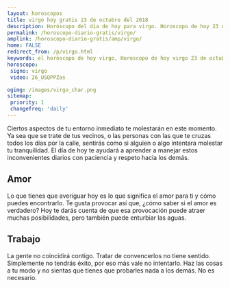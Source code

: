 ```yaml
---
layout: horoscopos
title: virgo hoy gratis 23 de octubre del 2018 
description: Horóscopo del dia de hoy para virgo. Horoscopo de hoy 23 de octubre del 2018. Las predicciones de amor, trabajo, vida personal gratis.
permalink: /horoscopo-diario-gratis/virgo/
amplink: /horoscopo-diario-gratis/amp/virgo/
home: FALSE
redirect_from: /p/virgo.html
keywords: el horóscopo de hoy virgo, Horoscopo de hoy virgo 23 de octubre del 2018,horóscopo del día,horoscopo del dia de hoy,horoscopo de hoy,horoscopo de hoy virgo,virgo hoy,signos zodiacales,horóscopo de hoy,horoscopos de hoy,horoscopo virgo hoy,horoscopo de virgo de hoy,horóscopo de hoy virgo,horoscopos,virgo de hoy,los horoscopos de hoy,virgo de hoy,virgo 23 de octubre del 2018,signos zodiacales 2018, el horoscopo de hoy
horoscopo:
 signo: virgo
 video: 26_USQPPZas

ogimg: /images/virgo_char.png
sitemap:
 priority: 1
 changefreq: 'daily'
---
```



Ciertos aspectos de tu entorno inmediato te molestarán en este momento. Ya sea que se trate de tus vecinos, o las personas con las que te cruzas todos los días por la calle, sentirás como si alguien o algo intentara molestar tu tranquilidad. El día de hoy te ayudará a aprender a manejar estos inconvenientes diarios con paciencia y respeto hacia los demás.

## Amor

Lo que tienes que averiguar hoy es lo que significa el amor para ti y cómo puedes encontrarlo. Te gusta provocar así que, ¿cómo saber si el amor es verdadero? Hoy te darás cuenta de que esa provocación puede atraer muchas posibilidades, pero también puede enturbiar las aguas.

## Trabajo

La gente no coincidirá contigo. Tratar de convencerlos no tiene sentido. Simplemente no tendrás éxito, por eso más vale no intentarlo. Haz las cosas a tu modo y no sientas que tienes que probarles nada a los demás. No es necesario.